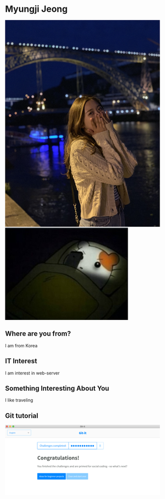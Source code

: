 # Myungji Jeong
![introduce_image](./images/IMG_3038.JPEG) ![introsuce_image2](./images/IMG_0871.jpeg)
## Where are you from?
I am from Korea
## IT Interest
I am interest in web-server
## Something Interesting About You
I like traveling
## Git tutorial
![git_it](./images/git-it.png)
